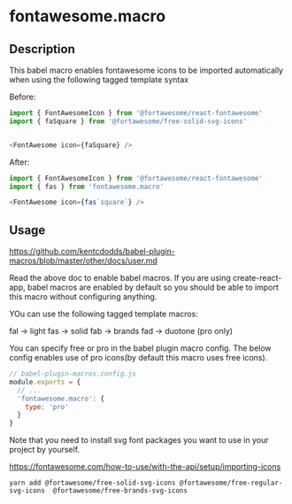 # fontawesome.macro

## Description
This babel macro enables fontawesome icons to be imported automatically when using the following tagged template syntax

Before:

```javascript
import { FontAwesomeIcon } from '@fortawesome/react-fontawesome'
import { faSquare } from '@fortawesome/free-solid-svg-icons'


<FontAwesome icon={faSquare} />
```

After:
```javascript
import { FontAwesomeIcon } from '@fortawesome/react-fontawesome'
import { fas } from 'fontawesome.macro'

<FontAwesome icon={fas`square`} />
```

## Usage

https://github.com/kentcdodds/babel-plugin-macros/blob/master/other/docs/user.md

Read the above doc to enable babel macros. If you are using create-react-app, babel macros are enabled by default so you should be able to import this macro without configuring anything.

YOu can use the following tagged template macros:

fal -> light
fas -> solid
fab -> brands
fad -> duotone (pro only)

You can specify free or pro in the babel plugin macro config.
The below config enables use of pro icons(by default this macro uses free icons).

```javascript
// babel-plugin-macros.config.js
module.exports = {
  // ...
  'fontawesome.macro': {
    type: 'pro'
  }
}
```

Note that you need to install svg font packages you want to use in your project by yourself.

https://fontawesome.com/how-to-use/with-the-api/setup/importing-icons

```
yarn add @fortawesome/free-solid-svg-icons @fortawesome/free-regular-svg-icons	@fortawesome/free-brands-svg-icons
```
